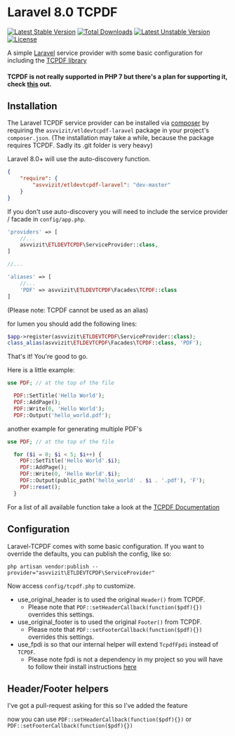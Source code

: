 # Laravel 8.0 TCPDF
[![Latest Stable Version](https://poser.pugx.org/asvvizit/etldevtcpdf-laravel#dev-master)](https://packagist.org/packages/asvvizit/etldevtcpdf-laravel/v/1.0.3) [![Total Downloads](https://poser.pugx.org/asvvizit/etldevtcpdf-laravel/downloads)](https://packagist.org/packages/asvvizit/etldevtcpdf-laravel) [![Latest Unstable Version](https://poser.pugx.org/asvvizit/etldevtcpdf-laravel/v/unstable)](https://packagist.org/packages/asvvizit/etldevtcpdf-laravel) [![License](https://poser.pugx.org/asvvizit/etldevtcpdf-laravel/license)](https://packagist.org/packages/asvvizit/etldevtcpdf-laravel)

A simple [Laravel](http://www.laravel.com) service provider with some basic configuration for including the [TCPDF library](http://www.tcpdf.org/)

#### TCPDF is not really supported in PHP 7 but there's a plan for supporting it, check [this](https://github.com/tecnickcom/tc-lib-pdf) out.

## Installation

The Laravel TCPDF service provider can be installed via [composer](http://getcomposer.org) by requiring the `asvvizit/etldevtcpdf-laravel` package in your project's `composer.json`. (The installation may take a while, because the package requires TCPDF. Sadly its .git folder is very heavy)

Laravel 8.0+ will use the auto-discovery function.

```json
{
    "require": {
        "asvvizit/etldevtcpdf-laravel": "dev-master"
    }
}
```

If you don't use auto-discovery you will need to include the service provider / facade in `config/app.php`.


```php
'providers' => [
    //...
    asvvizit\ETLDEVTCPDF\ServiceProvider::class,
]

//...

'aliases' => [
    //...
    'PDF' => asvvizit\ETLDEVTCPDF\Facades\TCPDF::class
]
```

(Please note: TCPDF cannot be used as an alias)

for lumen you should add the following lines:

```php
$app->register(asvvizit\ETLDEVTCPDF\ServiceProvider::class);
class_alias(asvvizit\ETLDEVTCPDF\Facades\TCPDF::class, 'PDF');
```

That's it! You're good to go.

Here is a little example:

```php
use PDF; // at the top of the file

  PDF::SetTitle('Hello World');
  PDF::AddPage();
  PDF::Write(0, 'Hello World');
  PDF::Output('hello_world.pdf');
```

another example for generating multiple PDF's

```php
use PDF; // at the top of the file

  for ($i = 0; $i < 5; $i++) {
    PDF::SetTitle('Hello World'.$i);
    PDF::AddPage();
    PDF::Write(0, 'Hello World'.$i);
    PDF::Output(public_path('hello_world' . $i . '.pdf'), 'F');
    PDF::reset();
  }
```

For a list of all available function take a look at the [TCPDF Documentation](http://www.tcpdf.org/doc/code/classTCPDF.html)

## Configuration 

Laravel-TCPDF comes with some basic configuration.
If you want to override the defaults, you can publish the config, like so:

    php artisan vendor:publish --provider="asvvizit\ETLDEVTCPDF\ServiceProvider"

Now access `config/tcpdf.php` to customize.

 * use_original_header is to used the original `Header()` from TCPDF.
    * Please note that `PDF::setHeaderCallback(function($pdf){})` overrides this settings.
 * use_original_footer is to used the original `Footer()` from TCPDF.
    * Please note that `PDF::setFooterCallback(function($pdf){})` overrides this settings.
 * use_fpdi is so that our internal helper will extend `TcpdfFpdi` instead of `TCPDF`.
    * Please note fpdi is not a dependency in my project so you will have to follow their install instructions [here](https://github.com/Setasign/FPDI)  

## Header/Footer helpers

I've got a pull-request asking for this so I've added the feature

now you can use `PDF::setHeaderCallback(function($pdf){})` or `PDF::setFooterCallback(function($pdf){})`
